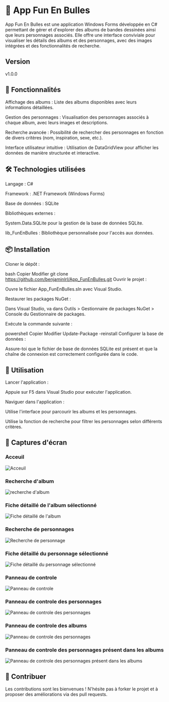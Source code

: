 # 🎨 App Fun En Bulles
App Fun En Bulles est une application Windows Forms développée en C# permettant de gérer et d'explorer des albums de bandes dessinées ainsi que leurs personnages associés. Elle offre une interface conviviale pour visualiser les détails des albums et des personnages, avec des images intégrées et des fonctionnalités de recherche.

## Version
v1.0.0
## 🧰 Fonctionnalités
Affichage des albums : Liste des albums disponibles avec leurs informations détaillées.

Gestion des personnages : Visualisation des personnages associés à chaque album, avec leurs images et descriptions.

Recherche avancée : Possibilité de rechercher des personnages en fonction de divers critères (nom, inspiration, sexe, etc.).

Interface utilisateur intuitive : Utilisation de DataGridView pour afficher les données de manière structurée et interactive.

## 🛠️ Technologies utilisées
Langage : C#

Framework : .NET Framework (Windows Forms)

Base de données : SQLite

Bibliothèques externes :

System.Data.SQLite pour la gestion de la base de données SQLite.

lib_FunEnBulles : Bibliothèque personnalisée pour l'accès aux données.

## 📦 Installation
Cloner le dépôt :

bash
Copier
Modifier
git clone https://github.com/benjaminlrl/App_FunEnBulles.git
Ouvrir le projet :

Ouvre le fichier App_FunEnBulles.sln avec Visual Studio.

Restaurer les packages NuGet :

Dans Visual Studio, va dans Outils > Gestionnaire de packages NuGet > Console du Gestionnaire de packages.

Exécute la commande suivante :

powershell
Copier
Modifier
Update-Package -reinstall
Configurer la base de données :

Assure-toi que le fichier de base de données SQLite est présent et que la chaîne de connexion est correctement configurée dans le code.

## 🚀 Utilisation
Lancer l'application :

Appuie sur F5 dans Visual Studio pour exécuter l'application.

Naviguer dans l'application :

Utilise l'interface pour parcourir les albums et les personnages.

Utilise la fonction de recherche pour filtrer les personnages selon différents critères.

## 📸 Captures d'écran
### Acceuil
![Acceuil](images/capturesdecran/accueil.png)

### Recherche d'album
![recherche d'album](images/capturesdecran/rechercheAlbum.png)

### Fiche détaillé de l'album sélectionné
![Fiche détaillé de l'album](images/capturesdecran/detailficheAlbum.png)

### Recherche de personnages
![Recherche de personnage](images/capturesdecran/recherchePersonnage.png)

###  Fiche détaillé du personnage sélectionné
![Fiche détaillé du personnage sélectionné](images/capturesdecran/detailfichePersonnage.png)

### Panneau de controle
![Panneau de controle](images/capturesdecran/panneaudecontrole.png)

### Panneau de controle des personnages
![Panneau de controle des personnages](images/capturesdecran/personnageCRUD.png)

### Panneau de controle des albums
![Panneau de controle des personnages](images/capturesdecran/AlbumCRUD.png)

### Panneau de controle des personnages présent dans les albums
![Panneau de controle des personnages présent dans les albums](images/capturesdecran/perosnnageAlbumCRUD.png)

## 🤝 Contribuer
Les contributions sont les bienvenues ! N'hésite pas à forker le projet et à proposer des améliorations via des pull requests.
